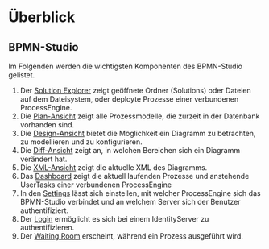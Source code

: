 # Überblick

## BPMN-Studio

Im Folgenden werden die wichtigsten Komponenten des BPMN-Studio gelistet.

1. Der [Solution Explorer](components/solution-explorer/solution-explorer.md)
  zeigt geöffnete Ordner (Solutions) oder Dateien auf dem Dateisystem, oder
  deployte Prozesse einer verbundenen ProcessEngine.
2. Die [Plan-Ansicht](components/plan-view/plan-view.md) zeigt alle 
  Prozessmodelle, die zurzeit in der Datenbank vorhanden sind.
3. Die [Design-Ansicht](components/design-view/design-view.md) bietet die 
  Möglichkeit ein Diagramm zu betrachten, zu modellieren und zu konfigurieren.
4. Die [Diff-Ansicht](components/diff-view/diff-view.md) zeigt an, in welchen
  Bereichen sich ein Diagramm verändert hat.
5. Die [XML-Ansicht](components/xml-view/xml-view.md) zeigt die aktuelle XML
  des Diagramms.
6. Das [Dashboard](components/dashboard/dashboard.md) zeigt die aktuell
 laufenden Prozesse und anstehende UserTasks einer verbundenen ProcessEngine
7. In den [Settings](components/config-panel/config-panel.md) lässt sich
  einstellen, mit welcher ProcessEngine sich das BPMN-Studio verbindet
  und an welchem Server sich der Benutzer authentifiziert.
8. Der [Login](components/login/login.md) ermöglicht es sich bei einem 
  IdentityServer zu authentifizieren.
9. Der [Waiting Room](components/waiting-room/waiting-room.md) erscheint, 
  während ein Prozess ausgeführt wird.